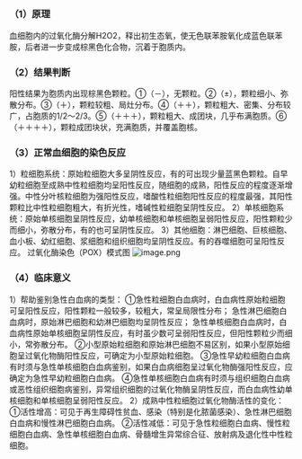 ## 
### （1）原理
血细胞内的过氧化酶分解H2O2，释出初生态氧，使无色联苯胺氧化成蓝色联苯胺，后者进一步变成棕黑色化合物，沉着于胞质内。
### （2）结果判断
阳性结果为胞质内出现棕黑色颗粒。①（－），无颗粒。②（±），颗粒细小、弥散分布。③（＋），颗粒较粗、局灶分布。④（＋＋），颗粒粗大、密集、分布较广，占胞质的1/2～2/3。⑤（＋＋＋），颗粒粗大、成团块，几乎布满胞质。⑥（＋＋＋＋），颗粒成团块状，充满胞质，并覆盖胞核。
### （3）正常血细胞的染色反应
1）粒细胞系统：原始粒细胞大多呈阴性反应，有的可出现少量蓝黑色颗粒。自早幼粒细胞至成熟中性粒细胞均呈阳性反应，随细胞的成熟，阳性反应的程度逐渐增强。中性分叶核粒细胞为强阳性反应，嗜酸性粒细胞阳性反应的程度最强，其阳性颗粒比中性粒细胞粗大，有折光性，嗜碱性粒细胞呈阴性反应。
2）单核细胞系统：原始单核细胞呈阴性反应，幼单核细胞和单核细胞呈弱阳性反应，阳性颗粒少而细小，弥散分布，有的也可呈阴性反应。
3）其他细胞：淋巴细胞、巨核细胞、血小板、幼红细胞、浆细胞和组织细胞均呈阴性反应。有的吞噬细胞可呈阳性反应。
过氧化酶染色（POX）模式图
![image.png](https://cdn.nlark.com/yuque/0/2022/png/33570603/1666496398012-11d7886b-1eef-44ca-bdb8-2713547895e8.png#averageHue=%23a1a6a3&clientId=udc5f8d0d-f80e-4&crop=0&crop=0&crop=1&crop=1&from=paste&id=ufbbdaa1f&margin=%5Bobject%20Object%5D&name=image.png&originHeight=291&originWidth=538&originalType=url&ratio=1&rotation=0&showTitle=false&size=201245&status=done&style=none&taskId=u3b00cee3-9442-434e-8981-3d6a45b517f&title=)
### （4）临床意义
1）帮助鉴别急性白血病的类型：
①急性粒细胞白血病时，白血病性原始粒细胞可呈阳性反应，阳性颗粒一般较多，较粗大，常呈局限性分布；
急性淋巴细胞白血病时，原始淋巴细胞和幼淋巴细胞均呈阴性反应；
急性单核细胞白血病时，白血病性原始单核细胞呈阴性反应，有时虽少数可呈弱阳性反应，但阳性颗粒少而细小，常弥散分布。
②小型原始粒细胞和原始淋巴细胞不易区别，如果小型原始细胞呈过氧化物酶阳性反应，可确定为小型原始粒细胞。
③急性早幼粒细胞白血病有时须与急性单核细胞白血病鉴别，如果白血病细胞呈过氧化物酶强阳性反应，应确定为急性早幼粒细胞白血病。
④急性单核细胞白血病有时须与组织细胞白血病或恶性组织细胞病鉴别，异常组织细胞的过氧化物酶呈阴性反应，而白血病性幼单核细胞和单核细胞呈弱阳性反应。
2）成熟中性粒细胞过氧化物酶活性的变化：
①活性增高：可见于再生障碍性贫血、感染（特别是化脓菌感染）、急性淋巴细胞白血病和慢性淋巴细胞白血病。
②活性减低：可见于急性粒细胞白血病、慢性粒细胞白血病、急性单核细胞白血病、骨髓增生异常综合征、放射病及退化性中性粒细胞。
